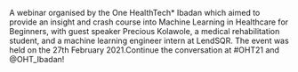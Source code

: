   
A webinar organised by the One HealthTech* Ibadan which aimed to provide an insight and crash course into Machine Learning in Healthcare for Beginners, with guest speaker Precious Kolawole, a medical rehabilitation student, and a machine learning engineer intern at LendSQR.
The event was held on the 27th February 2021.Continue the conversation at #OHT21​​​ and @OHT_Ibadan!
